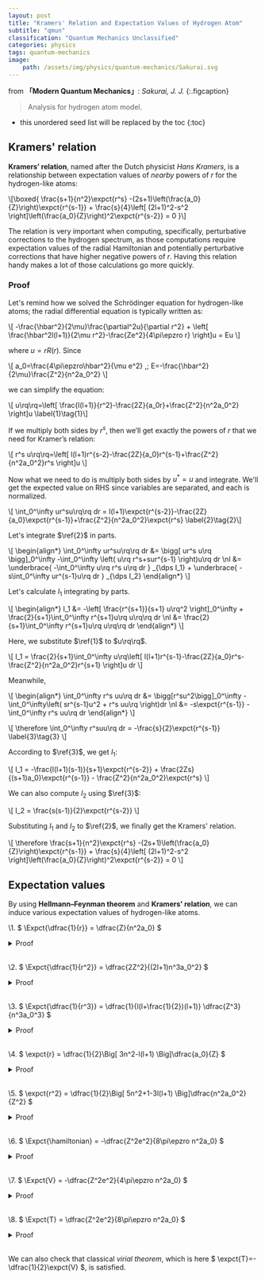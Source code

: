 ```yaml
---
layout: post
title: "Kramers' Relation and Expectation Values of Hydrogen Atom"
subtitle: "qmun"
classification: "Quantum Mechanics Unclassified"
categories: physics
tags: quantum-mechanics
image:
    path: /assets/img/physics/quantum-mechanics/Sakurai.svg
---
```


from **「Modern Quantum Mechanics」**: _Sakurai, J. J._
{:.figcaption}

> Analysis for hydrogen atom model.

<!--more-->
* this unordered seed list will be replaced by the toc
{:toc}

## Kramers' relation

**Kramers’ relation**, named after the Dutch physicist _Hans Kramers_,
is a relationship between expectation values of _nearby_ powers of $r$ for the hydrogen-like atoms:

\\[\boxed{ \frac{s+1}{n^2}\expct{r^s} -(2s+1)\left(\frac{a_0}{Z}\right)\expct{r^{s-1}} + \frac{s}{4}\left[ (2l+1)^2-s^2 \right]\left(\frac{a_0}{Z}\right)^2\expct{r^{s-2}} = 0 }\\]

The relation is very important when computing, specifically, perturbative corrections to the hydrogen spectrum,
as those computations require expectation values of the radial Hamiltonian and potentially perturbative corrections
that have higher negative powers of $r$. Having this relation handy makes a lot of those calculations go more quickly.

### Proof

Let's remind how we solved the Schrödinger equation for hydrogen-like atoms; the radial differential equation is typically written as:

\\[ -\frac{\hbar^2}{2\mu}\frac{\partial^2u}{\partial r^2} + \left[ \frac{\hbar^2l(l+1)}{2\mu r^2}-\frac{Ze^2}{4\pi\epzro r} \right]u = Eu \\]

where $u=rR(r)$. Since

\\[ a_0=\frac{4\pi\epzro\hbar^2}{\mu e^2} ,\; E=-\frac{\hbar^2}{2\mu}\frac{Z^2}{n^2a_0^2} \\]

we can simplify the equation:

\\[ u\rq\rq=\left[ \frac{l(l+1)}{r^2}-\frac{2Z}{a_0r}+\frac{Z^2}{n^2a_0^2} \right]u       \label{1}\tag{1}\\]

If we multiply both sides by $r^s$, then we’ll get exactly the powers of $r$ that we need for Kramer’s relation:

\\[ r^s u\rq\rq=\left[ l(l+1)r^{s-2}-\frac{2Z}{a_0}r^{s-1}+\frac{Z^2}{n^2a_0^2}r^s \right]u \\]

Now what we need to do is multiply both sides by $u^\ast=u$ and integrate.
We'll get the expected value on RHS since variables are separated, and each is normalized.

\\[ \int_0^\infty ur^su\rq\rq dr = l(l+1)\expct{r^{s-2}}-\frac{2Z}{a_0}\expct{r^{s-1}}+\frac{Z^2}{n^2a_0^2}\expct{r^s}     \label{2}\tag{2}\\]

Let's integrate $\ref{2}$ in parts.

\\[ \begin{align\*}
\int_0^\infty ur^su\rq\rq dr
&= \bigg[ ur^s u\rq \bigg]_0^\infty -\int_0^\infty \left( u\rq r^s+sur^{s-1} \right)u\rq dr \nl
&= \underbrace{ -\int_0^\infty u\rq r^s u\rq dr } _{\dps I_1} + \underbrace{ -s\int_0^\infty ur^{s-1}u\rq dr } _{\dps I_2}
\end{align\*} \\]

Let's calculate $I_1$ integrating by parts.

\\[ \begin{align\*}
I_1 &= -\left[ \frac{r^{s+1}}{s+1} u\rq^2 \right]_0^\infty + \frac{2}{s+1}\int_0^\infty r^{s+1}u\rq u\rq\rq dr \nl
&= \frac{2}{s+1}\int_0^\infty r^{s+1}u\rq u\rq\rq dr
\end{align\*} \\]

Here, we substitute $\ref{1}$ to $u\rq\rq$.

\\[ I_1 = \frac{2}{s+1}\int_0^\infty u\rq\left[ l(l+1)r^{s-1}-\frac{2Z}{a_0}r^s-\frac{Z^2}{n^2a_0^2}r^{s+1} \right]u dr \\]

Meanwhile,

\\[ \begin{align\*}
\int_0^\infty r^s uu\rq dr &= \bigg[r^su^2\bigg]_0^\infty -\int_0^\infty\left( sr^{s-1}u^2 + r^s uu\rq \right)dr \nl
&= -s\expct{r^{s-1}} -\int_0^\infty r^s uu\rq dr
\end{align\*} \\]

\\[ \therefore \int_0^\infty r^suu\rq dr = -\frac{s}{2}\expct{r^{s-1}}  \label{3}\tag{3} \\]

According to $\ref{3}$, we get $I_1$:

\\[ I_1 = -\frac{l(l+1)(s-1)}{s+1}\expct{r^{s-2}} + \frac{2Zs}{(s+1)a_0}\expct{r^{s-1}} - \frac{Z^2}{n^2a_0^2}\expct{r^s} \\]

We can also compute $I_2$ using $\ref{3}$:

\\[ I_2 = \frac{s(s-1)}{2}\expct{r^{s-2}} \\]

Substituting $I_1$ and $I_2$ to $\ref{2}$, we finally get the Kramers' relation.

\\[ \therefore \frac{s+1}{n^2}\expct{r^s} -(2s+1)\left(\frac{a_0}{Z}\right)\expct{r^{s-1}} + \frac{s}{4}\left[ (2l+1)^2-s^2 \right]\left(\frac{a_0}{Z}\right)^2\expct{r^{s-2}} = 0 \\]

## Expectation values

By using **Hellmann–Feynman theorem** and **Kramers' relation**, we can induce various expectation values of hydrogen-like atoms.

\1. $ \Expct{\dfrac{1}{r}} = \dfrac{Z}{n^2a_0} $
<details markdown="1"> <summary> Proof </summary>

Let's use the fundamental charge $e$ as a parameter for the Hellman-Feynman theorem.

\\[ \hat{\hamiltonian}(e) = -\frac{\hbar^2}{2\mu}\nabla^2 - \frac{Ze^2}{4\pi\epzro r} \\]
  
Then,
  
\\[ \frac{\partial\hat{\hamiltonian}}{\partial e} = -\frac{Ze}{2\pi\epzro r} \\]
  
The energy of the electron dependent on $e$ is:
  
\\[ E_n(e) = -\frac{\mu}{2\hbar^2}\left( \frac{Ze^2}{4\pi\epzro} \right)^2 \\]
  
Then,
  
\\[ \frac{\partial E_n}{\partial e} = -\frac{1}{2\pi\epzro}\frac{Z^2}{n^2a_0} \\]
  
By the Hellmann-Feynman theorem, we get:
  
\\[ \begin{align\*}
\frac{\partial E_n}{\partial e} 
&= \Expct{\frac{\partial\hat{\hamiltonian}}{\partial e}} \nl
&= -\frac{Ze}{2\pi\epzro}\Expct{\frac{1}{r}}
\end{align\*} \\]

Therefore,

\\[ \therefore \Expct{\frac{1}{r}} = \frac{Z}{n^2a_0} \\]

It can be also derived from substituting $s=0$ to the Kramers' relation.

</details> <br>


\2. $ \Expct{\dfrac{1}{r^2}} = \dfrac{2Z^2}{(2l+1)n^3a_0^2} $
<details markdown="1"> <summary> Proof </summary>

Let's use the angular momentum quantum number $l$ as a parameter for the Hellman-Feynman theorem.

\\[ \hat{\hamiltonian}(l) = \frac{\hbar^2}{2\mu r}\frac{\partial^2}{\partial r^2}r + \frac{\hbar^2l(l+1)}{2\mu r^2} - \frac{Ze^2}{4\pi\epzro r} \\]

Then,

\\[ \frac{\partial\hat{\hamiltonian}}{\partial l} = \frac{\hbar^2(2l+1)}{2\mu r^2} \\]

We showed that the principle quantum number $n$ and the angular momentum quantum number $l$ 
has the following relationship finding the eigenfunction of hydrogen-like atoms:

\\[ n=l+N+1 \;(N\in\N_0) \\]

The energy of the electron dependent on $l$ is:

\\[ E_n(l) = -\frac{\hbar^2}{2\mu} \frac{Z^2}{(l+N+1)^2a_0^2} \\]

Then,

\\[ \frac{\partial E_n}{\partial l} = \frac{\hbar^2}{\mu} \frac{Z^2}{(l+N+1)^3a_0^2} \\]

By the Hellmann-Feynman theorem, we get:

\\[ \begin{align\*}
\frac{\partial E_n}{\partial l}
&= \Expct{\frac{\partial\hat{\hamiltonian}}{\partial l}} \nl
&= \frac{\hbar^2(2l+1)}{2\mu} \Expct{\frac{1}{r^2}}
\end{align\*} \\]

Therefore,

\\[ \therefore \Expct{\frac{1}{r^2}} = \frac{2Z^2}{(2l+1)n^3a_0^2} \\]

It can be also derived from substituting $s=1$ to the Kramers' relation.
</details> <br>

\3. $ \Expct{\dfrac{1}{r^3}} = \dfrac{1}{l(l+\frac{1}{2})(l+1)} \dfrac{Z^3}{n^3a_0^3} $
<details markdown="1"> <summary> Proof </summary>

Let's put $s=-1$ for the Kramers' relation.

\\[ \frac{a_0}{Z}\Expct{\frac{1}{r^2}} - \frac{1}{4}\left[ (2l+1)^2-1 \right]\left(\frac{a_0}{Z}\right)^2\Expct{\frac{1}{r^3}} = 0  \\]

\\[ \therefore \Expct{\frac{1}{r^3}} = \frac{1}{l(l+\frac{1}{2})(l+1)} \frac{Z^3}{n^3a_0^3} \\]

</details> <br>

\4. $ \expct{r} = \dfrac{1}{2}\Big[ 3n^2-l(l+1) \Big]\dfrac{a_0}{Z} $
<details markdown="1"> <summary> Proof </summary>

It can be similarly shown by the Kramers' relation.

</details> <br>

\5. $ \expct{r^2} = \dfrac{1}{2}\Big[ 5n^2+1-3l(l+1) \Big]\dfrac{n^2a_0^2}{Z^2} $
<details markdown="1"> <summary> Proof </summary>

Either.

</details> <br>

\6. $ \Expct{\hamiltonian} = -\dfrac{Z^2e^2}{8\pi\epzro n^2a_0} $
<details markdown="1"> <summary> Proof </summary>

We showed it _[here](/physics/hydrogen-atom-schrodinger.html)_.

</details> <br>

\7. $ \Expct{V} = -\dfrac{Z^2e^2}{4\pi\epzro n^2a_0} $
<details markdown="1"> <summary> Proof </summary>

It is trivial from 1.

</details> <br>

\8. $ \Expct{T} = \dfrac{Z^2e^2}{8\pi\epzro n^2a_0} $
<details markdown="1"> <summary> Proof </summary>

It is trivial from 6 and 7.

</details> <br>

We can also check that classical _virial theorem_, which is here $ \expct{T}=-\dfrac{1}{2}\expct{V} $, is satisfied.